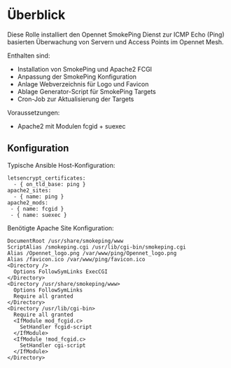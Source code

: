 # Überblick
Diese Rolle installiert den Opennet SmokePing Dienst zur ICMP Echo (Ping) basierten Überwachung von Servern und Access Points im Opennet Mesh.

Enthalten sind:
* Installation von SmokePing und Apache2 FCGI
* Anpassung der SmokePing Konfiguration
* Anlage Webverzeichnis für Logo und Favicon
* Ablage Generator-Script für SmokePing Targets
* Cron-Job zur Aktualisierung der Targets

Voraussetzungen:
* Apache2 mit Modulen fcgid + suexec 

## Konfiguration

Typische Ansible Host-Konfiguration:

```
letsencrypt_certificates:
  - { on_tld_base: ping }
apache2_sites:
  - { name: ping }
apache2_mods:
 - { name: fcgid }
 - { name: suexec }
```

Benötigte Apache Site Konfiguration:

```
DocumentRoot /usr/share/smokeping/www
ScriptAlias /smokeping.cgi /usr/lib/cgi-bin/smokeping.cgi
Alias /Opennet_logo.png /var/www/ping/Opennet_logo.png
Alias /favicon.ico /var/www/ping/favicon.ico
<Directory />
  Options FollowSymLinks ExecCGI
</Directory>
<Directory /usr/share/smokeping/www>
  Options FollowSymLinks
  Require all granted
</Directory>
<Directory /usr/lib/cgi-bin>
  Require all granted
  <IfModule mod_fcgid.c>
    SetHandler fcgid-script
  </IfModule>
  <IfModule !mod_fcgid.c>
    SetHandler cgi-script
  </IfModule>
</Directory>
```
